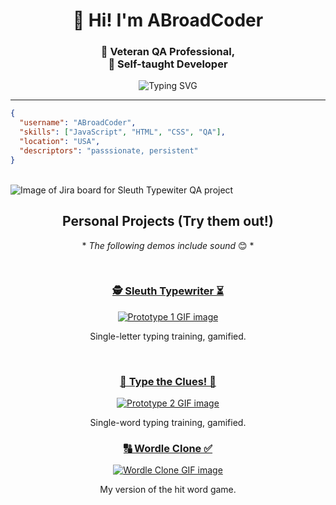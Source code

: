 <h1 align="center">👋 Hi! I'm ABroadCoder</h1>
<h3 align="center">📝 Veteran QA Professional,<br>🚀 Self-taught Developer</h3>

<p align="center">
  <img src="https://readme-typing-svg.herokuapp.com?font=Fira+Code&size=18&pause=1000&color=36BCF7&center=true&vCenter=true&width=435&lines=Thanks+for+stopping+by!;Building+smart+%26+fun+applications...;...and+learning+every+day!" alt="Typing SVG" />
</p>

---

```json
{
  "username": "ABroadCoder",
  "skills": ["JavaScript", "HTML", "CSS", "QA"],
  "location": "USA",
  "descriptors": "passsionate, persistent"
}
```

<br>

<img src="https://github.com/user-attachments/assets/b5908e3e-2888-484d-aede-b99a7a650baf" alt="Image of Jira board for Sleuth Typewiter QA project">

<h2 align="center">Personal Projects (Try them out!)</h2>

<p align="center">* <em>The following demos include sound</em> 😊 *</p>

<br>

<h3 align="center">
<a href="https://abroadcoder.github.io/typingGame-prototype1/">🕵️ Sleuth Typewriter ⏳</a>
</h3>

<p align="center">
  <a href="https://abroadcoder.github.io/typingGame-prototype1/">
  <img src="https://github.com/user-attachments/assets/339f8a74-2bd7-4900-857a-e4a84240f8d8" alt="Prototype 1 GIF image" />
  </a>
</p>

<p align="center">Single-letter typing training, gamified.</p>

<br>

<h3 align="center">
<a href="https://abroadcoder.github.io/typingGame-prototype2/">🔎 Type the Clues! 🔦</a>
</h3>

<p align="center">
  <a href="https://abroadcoder.github.io/typingGame-prototype2/">
  <img src="https://github.com/user-attachments/assets/6efaee20-443e-4107-8699-545907b8cff0" alt="Prototype 2 GIF image" />
  </a>
</p>

<p align="center">Single-word typing training, gamified.</p>

<h3 align="center">
<a href="https://abroadcoder.github.io/wordle-clone/">🔠 Wordle Clone ✅</a>
</h3>

<p align="center">
  <a href="https://abroadcoder.github.io/wordle-clone/">
  <img src="https://github.com/user-attachments/assets/abd4958c-2150-4cde-9afc-bb230d9ba49f" alt="Wordle Clone GIF image" />
  </a>
</p>

<p align="center">My version of the hit word game.</p>

